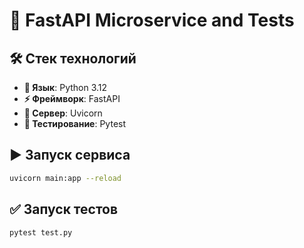 # 📌 FastAPI Microservice and Tests

## 🛠️ Стек технологий
- **📝 Язык**: Python 3.12
- **⚡ Фреймворк**: FastAPI
- **🚀 Сервер**: Uvicorn
- **🧪 Тестирование**: Pytest

## ▶️ Запуск сервиса
```sh
uvicorn main:app --reload
```

## ✅ Запуск тестов
```sh
pytest test.py
```